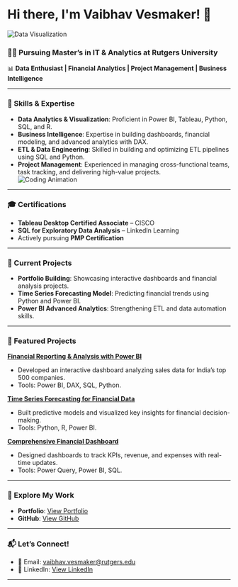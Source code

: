 
# **Hi there, I'm Vaibhav Vesmaker!** 👋  
![Data Visualization](https://media.giphy.com/media/du3J3cXyzhj75IOgvA/giphy.gif)




### **👨‍🎓 Pursuing Master’s in IT & Analytics at Rutgers University**  
📊 **Data Enthusiast | Financial Analytics | Project Management | Business Intelligence**  

---

### **🔧 Skills & Expertise**  
- **Data Analytics & Visualization**: Proficient in Power BI, Tableau, Python, SQL, and R.  
- **Business Intelligence**: Expertise in building dashboards, financial modeling, and advanced analytics with DAX.  
- **ETL & Data Engineering**: Skilled in building and optimizing ETL pipelines using SQL and Python.  
- **Project Management**: Experienced in managing cross-functional teams, task tracking, and delivering high-value projects.  
![Coding Animation](https://media.giphy.com/media/qgQUggAC3Pfv687qPC/giphy.gif)


---

### **🎓 Certifications**  
- **Tableau Desktop Certified Associate** – CISCO  
- **SQL for Exploratory Data Analysis** – LinkedIn Learning  
- Actively pursuing **PMP Certification**  

---

### **📌 Current Projects**  
- **Portfolio Building**: Showcasing interactive dashboards and financial analysis projects.  
- **Time Series Forecasting Model**: Predicting financial trends using Python and Power BI.  
- **Power BI Advanced Analytics**: Strengthening ETL and data automation skills.  

---

### **📂 Featured Projects**  
**[Financial Reporting & Analysis with Power BI](https://github.com/vaibhavvesmaker/FinDataProj)**  
- Developed an interactive dashboard analyzing sales data for India’s top 500 companies.  
- Tools: Power BI, DAX, SQL, Python.  

**[Time Series Forecasting for Financial Data](#)**  
- Built predictive models and visualized key insights for financial decision-making.  
- Tools: Python, R, Power BI.  

**[Comprehensive Financial Dashboard](#)**  
- Designed dashboards to track KPIs, revenue, and expenses with real-time updates.  
- Tools: Power Query, Power BI, SQL.  

---

### **📄 Explore My Work**  
- **Portfolio**: [View Portfolio](https://vaibhavvesmaker.framer.website/)  
- **GitHub**: [View GitHub](https://github.com/vaibhavvesmaker)  

---

### **📬 Let’s Connect!**  
- 📧 Email: [vaibhav.vesmaker@rutgers.edu](mailto:vaibhav.vesmaker@rutgers.edu)  
- 🔗 LinkedIn: [View LinkedIn](https://www.linkedin.com/in/vaibhav-vesmaker-5368841b6/)   

---


